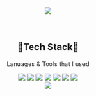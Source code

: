 <div align="center">
 
  <!-- Header -->
<img src="https://capsule-render.vercel.app/api?type=waving&color=auto&height=300&section=header&text=Welcome%20&fontSize=90&animation=fadeIn&fontAlignY=38&desc=bell-person-ii's%20GitHub%20&descAlignY=51&descAlign=62"/>

<br/>
<br/>
<br/>

<!--badge-->
  ##  🐬Tech Stack🐬 
  Lanuages & Tools that I used
  
<!--lang-->
 <img src="https://img.shields.io/badge/Python-3766AB?style=flat-square&logo=Python&logoColor=white"/>
 <img src="https://img.shields.io/badge/C-A8B9CC?style=flat-square&logo=C&logoColor=white"/>
 <img src="https://img.shields.io/badge/C++-00599C?style=flat-square&logo=C%2B%2B&logoColor=white"/>
   <img src="https://img.shields.io/badge/Java-007396?style=flat-square&logo=Java&logoColor=white"/>
 <img src="https://img.shields.io/badge/HTML-E34F26?style=flat-square&logo=HTML5&logoColor=white"/>
 <img src="https://img.shields.io/badge/CSS-1572B6?style=flat-square&logo=CSS3&logoColor=white"/>
 <img src="https://img.shields.io/badge/Javascript-F7DF1E?style=flat-square&logo=JavaScript&logoColor=black"/>


  
  <br/>
 <!-- FrameWorks -->
 <img src="https://img.shields.io/badge/-Django-green?style=flat&logo=Sass&logoColor=092E20"/>
</div>
